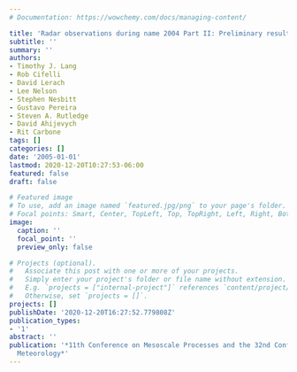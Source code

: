 ```yaml
---
# Documentation: https://wowchemy.com/docs/managing-content/

title: 'Radar observations during name 2004 Part II: Preliminary results'
subtitle: ''
summary: ''
authors:
- Timothy J. Lang
- Rob Cifelli
- David Lerach
- Lee Nelson
- Stephen Nesbitt
- Gustavo Pereira
- Steven A. Rutledge
- David Ahijevych
- Rit Carbone
tags: []
categories: []
date: '2005-01-01'
lastmod: 2020-12-20T10:27:53-06:00
featured: false
draft: false

# Featured image
# To use, add an image named `featured.jpg/png` to your page's folder.
# Focal points: Smart, Center, TopLeft, Top, TopRight, Left, Right, BottomLeft, Bottom, BottomRight.
image:
  caption: ''
  focal_point: ''
  preview_only: false

# Projects (optional).
#   Associate this post with one or more of your projects.
#   Simply enter your project's folder or file name without extension.
#   E.g. `projects = ["internal-project"]` references `content/project/deep-learning/index.md`.
#   Otherwise, set `projects = []`.
projects: []
publishDate: '2020-12-20T16:27:52.779808Z'
publication_types:
- '1'
abstract: ''
publication: '*11th Conference on Mesoscale Processes and the 32nd Conference on Radar
  Meteorology*'
---
```

